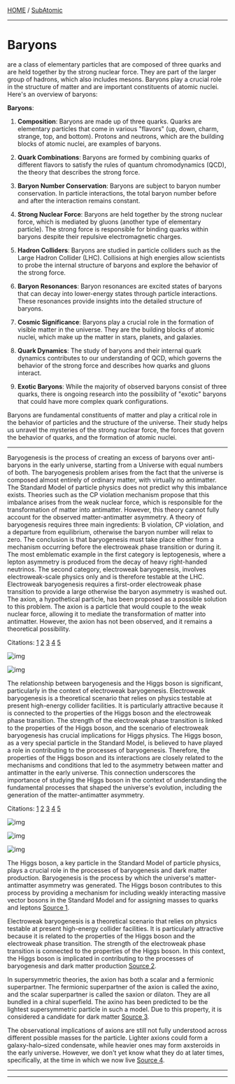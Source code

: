[HOME](/README.md) / [SubAtomic](/assets/docs/universe/subAtomic/readme.md)   

------------------------   

# Baryons   

are a class of elementary particles that are composed of three quarks and are held together by the strong nuclear force. They are part of the larger group of hadrons, which also includes mesons. Baryons play a crucial role in the structure of matter and are important constituents of atomic nuclei. Here's an overview of baryons:

**Baryons**:

1. **Composition**: Baryons are made up of three quarks. Quarks are elementary particles that come in various "flavors" (up, down, charm, strange, top, and bottom). Protons and neutrons, which are the building blocks of atomic nuclei, are examples of baryons.

2. **Quark Combinations**: Baryons are formed by combining quarks of different flavors to satisfy the rules of quantum chromodynamics (QCD), the theory that describes the strong force.

3. **Baryon Number Conservation**: Baryons are subject to baryon number conservation. In particle interactions, the total baryon number before and after the interaction remains constant.

4. **Strong Nuclear Force**: Baryons are held together by the strong nuclear force, which is mediated by gluons (another type of elementary particle). The strong force is responsible for binding quarks within baryons despite their repulsive electromagnetic charges.

5. **Hadron Colliders**: Baryons are studied in particle colliders such as the Large Hadron Collider (LHC). Collisions at high energies allow scientists to probe the internal structure of baryons and explore the behavior of the strong force.

6. **Baryon Resonances**: Baryon resonances are excited states of baryons that can decay into lower-energy states through particle interactions. These resonances provide insights into the detailed structure of baryons.

7. **Cosmic Significance**: Baryons play a crucial role in the formation of visible matter in the universe. They are the building blocks of atomic nuclei, which make up the matter in stars, planets, and galaxies.

8. **Quark Dynamics**: The study of baryons and their internal quark dynamics contributes to our understanding of QCD, which governs the behavior of the strong force and describes how quarks and gluons interact.

9. **Exotic Baryons**: While the majority of observed baryons consist of three quarks, there is ongoing research into the possibility of "exotic" baryons that could have more complex quark configurations.

Baryons are fundamental constituents of matter and play a critical role in the behavior of particles and the structure of the universe. Their study helps us unravel the mysteries of the strong nuclear force, the forces that govern the behavior of quarks, and the formation of atomic nuclei.

----------------------------       

Baryogenesis is the process of creating an excess of baryons over anti-baryons in the early universe, starting from a Universe with equal numbers of both. The baryogenesis problem arises from the fact that the universe is composed almost entirely of ordinary matter, with virtually no antimatter. The Standard Model of particle physics does not predict why this imbalance exists. Theories such as the CP violation mechanism propose that this imbalance arises from the weak nuclear force, which is responsible for the transformation of matter into antimatter. However, this theory cannot fully account for the observed matter-antimatter asymmetry. A theory of baryogenesis requires three main ingredients: B violation, CP violation, and a departure from equilibrium, otherwise the baryon number will relax to zero. The conclusion is that baryogenesis must take place either from a mechanism occurring before the electroweak phase transition or during it. The most emblematic example in the first category is leptogenesis, where a lepton asymmetry is produced from the decay of heavy right-handed neutrinos. The second category, electroweak baryogenesis, involves electroweak-scale physics only and is therefore testable at the LHC. Electroweak baryogenesis requires a first-order electroweak phase transition to provide a large otherwise the baryon asymmetry is washed out. The axion, a hypothetical particle, has been proposed as a possible solution to this problem. The axion is a particle that would couple to the weak nuclear force, allowing it to mediate the transformation of matter into antimatter. However, the axion has not been observed, and it remains a theoretical possibility.

Citations:
[1](https://www.sciencedirect.com/topics/physics-and-astronomy/baryogenesis)
[2](https://inspirehep.net/literature/513853)
[3](https://en.wikipedia.org/wiki/Baryogenesis)
[4](https://cerncourier.com/a/electroweak-baryogenesis/)
[5](https://math.ucr.edu/home/baez/physics/ParticleAndNuclear/baryogenesis.html)

![img](https://www.researchgate.net/publication/350397912/figure/fig1/AS:1005447553245185@1616728785033/Different-mechanisms-for-baryogenesis-in-theories-for-spontaneous-B-and-L-breaking.png)   

![img](https://www.mdpi.com/galaxies/galaxies-10-00116/article_deploy/html/images/galaxies-10-00116-g008.png)  

The relationship between baryogenesis and the Higgs boson is significant, particularly in the context of electroweak baryogenesis. Electroweak baryogenesis is a theoretical scenario that relies on physics testable at present high-energy collider facilities. It is particularly attractive because it is connected to the properties of the Higgs boson and the electroweak phase transition. The strength of the electroweak phase transition is linked to the properties of the Higgs boson, and the scenario of electroweak baryogenesis has crucial implications for Higgs physics. The Higgs boson, as a very special particle in the Standard Model, is believed to have played a role in contributing to the processes of baryogenesis. Therefore, the properties of the Higgs boson and its interactions are closely related to the mechanisms and conditions that led to the asymmetry between matter and antimatter in the early universe. This connection underscores the importance of studying the Higgs boson in the context of understanding the fundamental processes that shaped the universe's evolution, including the generation of the matter-antimatter asymmetry.

Citations:
[1](https://cds.cern.ch/record/324446/files/9704347.pdf)
[2](https://link.aps.org/accepted/10.1103/PhysRevD.86.013009)
[3](https://www.ncbi.nlm.nih.gov/pmc/articles/PMC4247394/)
[4](https://arxiv.org/abs/hep-ph/0507259)
[5](https://en.wikipedia.org/wiki/Baryogenesis)

![img](https://media.springernature.com/full/springer-static/image/art%3A10.1038%2Fs42254-021-00341-2/MediaObjects/42254_2021_341_Fig1_HTML.png)

![img](https://cerncourier.com/wp-content/uploads/2022/06/CCJulAug22_EF_ATLAS_feature.jpg)

![img](https://media.springernature.com/lw703/springer-static/image/art%3A10.1038%2Fnature.2013.13883/MediaObjects/41586_2013_Article_BFnature201313883_Figa_HTML.jpg)  

The Higgs boson, a key particle in the Standard Model of particle physics, plays a crucial role in the processes of baryogenesis and dark matter production. Baryogenesis is the process by which the universe's matter-antimatter asymmetry was generated. The Higgs boson contributes to this process by providing a mechanism for including weakly interacting massive vector bosons in the Standard Model and for assigning masses to quarks and leptons [Source 1](https://cds.cern.ch/record/324446/files/9704347.pdf).

Electroweak baryogenesis is a theoretical scenario that relies on physics testable at present high-energy collider facilities. It is particularly attractive because it is related to the properties of the Higgs boson and the electroweak phase transition. The strength of the electroweak phase transition is connected to the properties of the Higgs boson. In this context, the Higgs boson is implicated in contributing to the processes of baryogenesis and dark matter production [Source 2](https://link.aps.org/accepted/10.1103/PhysRevD.86.013009).

In supersymmetric theories, the axion has both a scalar and a fermionic superpartner. The fermionic superpartner of the axion is called the axino, and the scalar superpartner is called the saxion or dilaton. They are all bundled in a chiral superfield. The axino has been predicted to be the lightest supersymmetric particle in such a model. Due to this property, it is considered a candidate for dark matter [Source 3](https://www.ncbi.nlm.nih.gov/pmc/articles/PMC4247394/).

The observational implications of axions are still not fully understood across different possible masses for the particle. Lighter axions could form a galaxy-halo–sized condensate, while heavier ones may form axsteroids in the early universe. However, we don't yet know what they do at later times, specifically, at the time in which we now live [Source 4](https://arxiv.org/abs/hep-ph/0507259).

---


---   

